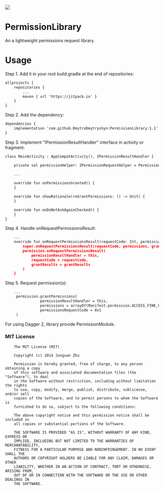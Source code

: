 [![](https://jitpack.io/v/DmytroDmytryshyn/PermissionLibrary.svg)](https://jitpack.io/#DmytroDmytryshyn/PermissionLibrary)
# PermissionLibrary

An a lightweight permissions request library.

# Usage

Step 1. Add it in your root build.gradle at the end of repositories:

```xml
allprojects {
    repositories {
        ...
        maven { url 'https://jitpack.io' }
    }
}
```
  
Step 2. Add the dependency:

```xml
dependencies {
    implementation 'com.github.DmytroDmytryshyn:PermissionLibrary:1.1'
}
```

Step 3. Implement "IPermissionResultHandler" interface in activity or fragment:

```xml
class MainActivity : AppCompatActivity(), IPermissionResultHandler {

    private val permissionHelper: IPermissionRequestHelper = PermissionRequestHelper(this)

    ...
    
    override fun onPermissionsGranted() {
    }

    override fun showRationale(reGrantPermissions: () -> Unit) {
    }

    override fun onDoNotAskAgainChecked() {
    }
}
```

Step 4. Handle onRequestPermissionsResult:

```xml
    ...
    override fun onRequestPermissionsResult(requestCode: Int, permissions: Array<out String>, grantResults: IntArray) {
        super.onRequestPermissionsResult(requestCode, permissions, grantResults)
        permission.onRequestPermissionsResult(
            permissionResultHandler = this,
            requestCode = requestCode,
            grantResults = grantResults
        )
    }
```

Step 5. Request permission(s):

```xml
    ...
     permission.grantPermissions(
                permissionResultHandler = this,
                permissions = arrayOf(Manifest.permission.ACCESS_FINE_LOCATION),
                permissionsRequestCode = 0x1
     )
```

For using Dagger 2, library provide PermissionModule.

### MIT License

```
    The MIT License (MIT)
    
    Copyright (c) 2014 Junguan Zhu
    
    Permission is hereby granted, free of charge, to any person obtaining a copy
    of this software and associated documentation files (the "Software"), to deal
    in the Software without restriction, including without limitation the rights
    to use, copy, modify, merge, publish, distribute, sublicense, and/or sell
    copies of the Software, and to permit persons to whom the Software is
    furnished to do so, subject to the following conditions:
    
    The above copyright notice and this permission notice shall be included in
    all copies or substantial portions of the Software.
    
    THE SOFTWARE IS PROVIDED "AS IS", WITHOUT WARRANTY OF ANY KIND, EXPRESS OR
    IMPLIED, INCLUDING BUT NOT LIMITED TO THE WARRANTIES OF MERCHANTABILITY,
    FITNESS FOR A PARTICULAR PURPOSE AND NONINFRINGEMENT. IN NO EVENT SHALL THE
    AUTHORS OR COPYRIGHT HOLDERS BE LIABLE FOR ANY CLAIM, DAMAGES OR OTHER
    LIABILITY, WHETHER IN AN ACTION OF CONTRACT, TORT OR OTHERWISE, ARISING FROM,
    OUT OF OR IN CONNECTION WITH THE SOFTWARE OR THE USE OR OTHER DEALINGS IN
    THE SOFTWARE.
```
